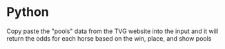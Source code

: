# Python
Copy paste the "pools" data from the TVG website into the input and it will return the odds for each horse based on the win, place, and show pools
